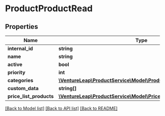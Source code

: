 # ProductProductRead

## Properties
Name | Type | Description | Notes
------------ | ------------- | ------------- | -------------
**internal_id** | **string** |  | [optional] 
**name** | **string** |  | 
**active** | **bool** |  | [optional] 
**priority** | **int** |  | [optional] 
**categories** | [**\VentureLeap\ProductService\Model\ProductCategoryProductRead[]**](ProductCategoryProductRead.md) |  | [optional] 
**custom_data** | **string[]** |  | [optional] 
**price_list_products** | [**\VentureLeap\ProductService\Model\PriceListProductProductRead[]**](PriceListProductProductRead.md) |  | [optional] 

[[Back to Model list]](../../README.md#documentation-for-models) [[Back to API list]](../../README.md#documentation-for-api-endpoints) [[Back to README]](../../README.md)

